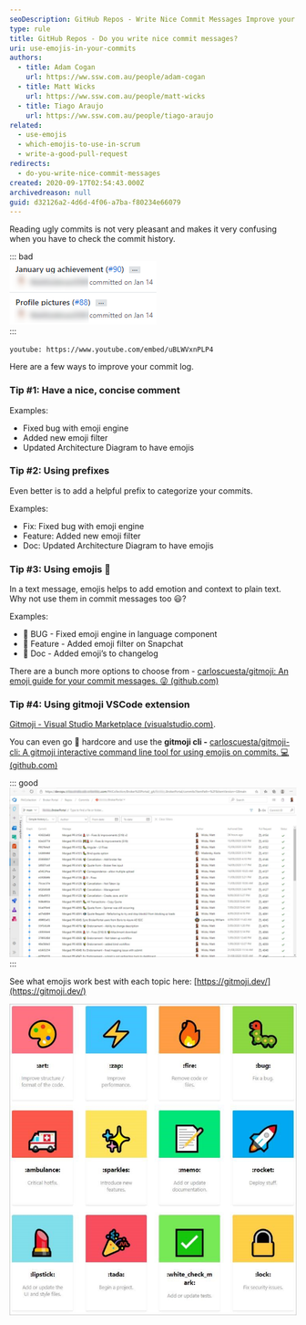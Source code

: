 ```yaml
---
seoDescription: GitHub Repos - Write Nice Commit Messages Improve your commit log with concise and meaningful messages.
type: rule
title: GitHub Repos - Do you write nice commit messages?
uri: use-emojis-in-your-commits
authors:
  - title: Adam Cogan
    url: https://ww.ssw.com.au/people/adam-cogan
  - title: Matt Wicks
    url: https://ww.ssw.com.au/people/matt-wicks
  - title: Tiago Araujo
    url: https://ww.ssw.com.au/people/tiago-araujo
related:
  - use-emojis
  - which-emojis-to-use-in-scrum
  - write-a-good-pull-request
redirects:
  - do-you-write-nice-commit-messages
created: 2020-09-17T02:54:43.000Z
archivedreason: null
guid: d32126a2-4d6d-4f06-a7ba-f80234e66079
---
```


Reading ugly commits is not very pleasant and makes it very confusing when you have to check the commit history.

::: bad  
![Bad Example: The commits have no meaning.](2020-09-17_17-19-04.png)  
:::

<!--endintro-->

`youtube: https://www.youtube.com/embed/uBLWVxnPLP4`

Here are a few ways to improve your commit log.

### Tip #1: Have a nice, concise comment

Examples:

- Fixed bug with emoji engine
- Added new emoji filter
- Updated Architecture Diagram to have emojis

### Tip #2: Using prefixes

Even better is to add a helpful prefix to categorize your commits.

Examples:

- Fix: Fixed bug with emoji engine
- Feature: Added new emoji filter
- Doc: Updated Architecture Diagram to have emojis

### Tip #3: Using emojis 💄

In a text message, emojis helps to add emotion and context to plain text. Why not use them in commit messages too 😃?

Examples:

- 🐛 BUG - Fixed emoji engine in language component
- 🚀 Feature - Added emoji filter on Snapchat
- 📄 Doc - Added emoji’s to changelog

There are a bunch more options to choose from - [carloscuesta/gitmoji: An emoji guide for your commit messages. 😜 (github.com)](https://github.com/carloscuesta/gitmoji)

### Tip #4: Using gitmoji VSCode extension

[Gitmoji - Visual Studio Marketplace (visualstudio.com)](https://marketplace.visualstudio.com/items?itemName=seatonjiang.gitmoji-vscode).

You can even go 🤘 hardcore and use the **gitmoji cli -** [carloscuesta/gitmoji-cli: A gitmoji interactive command line tool for using emojis on commits. 💻 (github.com)](https://github.com/carloscuesta/gitmoji-cli)

::: good  
![Good Example: Great use of emoji and concise message.](commits-with-emojis.jpg)  
:::

See what emojis work best with each topic here: [https://gitmoji.dev/](https://gitmoji.dev/)

![Figure: Emojis list.](emojis-list.jpg)
